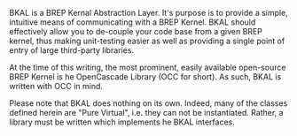 BKAL is a BREP Kernal Abstraction Layer. It's purpose is to provide a simple, intuitive
means of communicating with a BREP Kernel. BKAL should effectively allow you to de-couple
your code base from a given BREP kernel, thus making unit-testing easier as well as
providing a single point of entry of large third-party libraries.

At the time of this writing, the most prominent, easily available open-source BREP Kernel
is he OpenCascade Library (OCC for short). As such, BKAL is written with OCC in mind.

Please note that BKAL does nothing on its own. Indeed, many of the classes defined herein
are "Pure Virtual", i.e. they can not be instantiated. Rather, a library must be written
which implements he BKAL interfaces.
